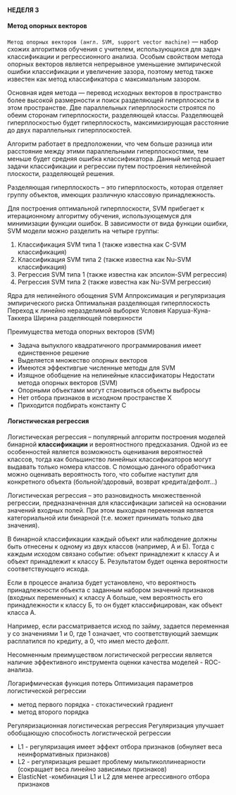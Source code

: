 #### НЕДЕЛЯ 3 
#### Метод опорных векторов

`Метод опорных векторов (англ. SVM, support vector machine)` — набор схожих алгоритмов обучения с учителем, использующихся для задач классификации и регрессионного анализа. 
Особым свойством метода опорных векторов является непрерывное уменьшение эмпирической ошибки классификации и увеличение зазора, поэтому метод также известен как метод классификатора с максимальным зазором.

Основная идея метода — перевод исходных векторов в пространство более высокой размерности и поиск разделяющей гиперплоскости в этом пространстве. Две параллельных гиперплоскости строятся по обеим сторонам гиперплоскости, разделяющей классы. 
Разделяющей гиперплоскостью будет гиперплоскость, максимизирующая расстояние до двух параллельных гиперплоскостей. 

Алгоритм работает в предположении, что чем больше разница или расстояние между этими параллельными гиперплоскостями, тем меньше будет средняя ошибка классификатора.
Данный метод решает задачи классификации и регрессии путем построения нелинейной плоскости, разделяющей решения.

Разделяющая гиперплоскость – это гиперплоскость, которая отделяет группу объектов, имеющих различную классовую принадлежность.

Для построения оптимальной гиперплоскости, SVM прибегает к итерационному алгоритму обучения, использующемуся для минимизации функции ошибок.
В зависимости от вида функции ошибки, SVM модели можно разделить на четыре группы:
1. Классификация SVM типа 1 (также известна как C-SVM классификация)
2. Классификация SVM типа 2 (также известна как Nu-SVM классификация)
3. Регрессия SVM типа 1 (также известна как эпсилон-SVM регрессия)
4. Регрессия SVM типа 2 (также известна как Nu-SVM регрессия)

Ядра для нелинейного обощения SVM
Аппроксимация и регуляризация эмпирического риска
Оптимальная разделяющая гиперплоскость
Переход к линейно неразделимой выборке
Условия Каруша-Куна-Таккера
Ширина разделяющей поверхности

Преимущества метода опорных векторов (SVM)
- Задача выпуклого квадратичного программирования имеет единственное решение
- Выделяется множество опорных векторов
- Имеются эффективгые численные методы для SVM
- Изящное обобщение на нелинейные классификаторы
Недостати метода опорных векторов (SVM)
- Опорными объектами могут становиться объекты выбросы
- Нет отбора признаков в исходном пространстве Х
- Приходится подбирать константу С
    
#### Логистическая регрессия
Логистическая регрессия – популярный алгоритм построения моделей бинарной **классификации** и вероятностного предсказания.
Одной из ее особенностей является возможность оценивания вероятностей классов, тогда как большинство линейных классификаторов могут выдавать только номера классов. 
С помощью данного обработчика можно оценивать вероятность того, что событие наступит для конкретного объекта (больной/здоровый, возврат кредита/дефолт...)

Логистическая регрессия – это разновидность множественной регрессии, предназначенная для классификации записей на основании значений входных полей. 
При этом выходная переменная является категориальной или бинарной (т.е. может принимать только два значения).

В бинарной классификации каждый объект или наблюдение должны быть отнесены к одному из двух классов (например, А и Б). 
Тогда с каждым исходом связано событие: объект принадлежит к классу А и объект принадлежит к классу Б. Результатом будет оценка вероятности соответствующего исхода.

Если в процессе анализа будет установлено, что вероятность принадлежности объекта с заданным набором значений признаков 
(входных переменных) к классу А больше, чем вероятность его принадлежности к классу Б, то он будет классифицирован, как объект класса А.

Например, если рассматривается исход по займу, задается переменная y со значениями 1 и 0, где 1 означает, что соответствующий 
заемщик расплатился по кредиту, а 0, что имел место дефолт.

Несомненным преимуществом логистической регрессии является наличие эффективного инструмента оценки качества моделей - ROC-анализа.

Логарифмическая функция потерь
Оптимизация параметров логистической регрессии
- метод первого порядка - стохастический градиент
- метод второго порядка

Регуляризационная логистическая регрессия
Регуляризация улучшает обобщающую способность логистической регрессии

- L1 - регуляризация имеет эффект отбора признаков (обнуляет веса неинформативных признаков)
- L2 - регуляризация решает проблему мильтиколлинеарности (сокращает веса линейно зависимых признаков)
- ElasticNet -комбинация L1 и L2 для менее агрессивного отбора признаков
























    
    
    